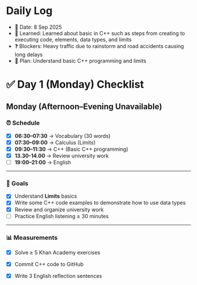 # Daily Log
- 📅 Date: 8 Sep 2025
- 📖 Learned: Learned about basic in C++ such as steps from creating to executing code, elements, data types, and limits
- ❓ Blockers: Heavy traffic due to rainstorm and road accidents causing long delays
- 🎯 Plan: Understand basic C++ programming and limits

# ✅ Day 1 (Monday) Checklist
## Monday (Afternoon–Evening Unavailable)

### ⏰ Schedule
- [x] **06:30–07:30** → Vocabulary (30 words)  
- [x] **07:30–09:00** → Calculus (Limits)  
- [x] **09:30–11:30** → C++ (Basic C++ programming)
- [x] **13.30-14.00** → Review university work
- [ ] **19:00–21:00** → English  

---

### 🎯 Goals
- [x] Understand **Limits** basics  
- [x] Write some C++ code examples to demonstrate how to use data types
- [x] Review and organize university work
- [ ] Practice English listening ≥ 30 minutes  

---

### 📊 Measurements
- [x] Solve ≥ 5 Khan Academy exercises  
- [x] Commit C++ code to GitHub  
- [x] Write 3 English reflection sentences



